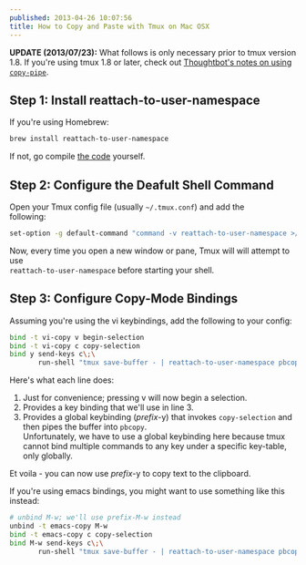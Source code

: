 ```yaml
---
published: 2013-04-26 10:07:56
title: How to Copy and Paste with Tmux on Mac OSX
---
```


**UPDATE (2013/07/23):** What follows is only necessary prior to tmux
version 1.8. If you're using tmux 1.8 or later, check out [Thoughtbot's
notes on using
`copy-pipe`](http://robots.thoughtbot.com/post/55885045171/tmux-copy-paste-on-os-x-a-better-future).

Step 1: Install reattach-to-user-namespace
------------------------------------------

If you're using Homebrew:

``` bash
brew install reattach-to-user-namespace
```

If not, go compile [the
code](https://github.com/ChrisJohnsen/tmux-MacOSX-pasteboard) yourself.

Step 2: Configure the Deafult Shell Command
-------------------------------------------

Open your Tmux config file (usually `~/.tmux.conf`) and add
the\
following:

``` bash
set-option -g default-command "command -v reattach-to-user-namespace >/dev/null 2>&1 && reattach-to-user-namespace -l $SHELL || $SHELL -l"
```

Now, every time you open a new window or pane, Tmux will will attempt to
use\
`reattach-to-user-namespace` before starting your shell.

Step 3: Configure Copy-Mode Bindings
------------------------------------

Assuming you're using the vi keybindings, add the following to your
config:

``` bash
bind -t vi-copy v begin-selection
bind -t vi-copy c copy-selection
bind y send-keys c\;\
       run-shell "tmux save-buffer - | reattach-to-user-namespace pbcopy"
```

Here's what each line does:

1.  Just for convenience; pressing v will now begin a selection.
2.  Provides a key binding that we'll use in line 3.
3.  Provides a global keybinding (*prefix*-y) that invokes
    `copy-selection` and then pipes the buffer into
    `pbcopy`.\
    Unfortunately, we have to use a global keybinding here because tmux
    cannot bind multiple commands to any key under a specific key-table,
    only globally.

Et voila - you can now use *prefix*-y to copy text to the clipboard.

If you're using emacs bindings, you might want to use something like
this\
instead:

``` bash
# unbind M-w; we'll use prefix-M-w instead
unbind -t emacs-copy M-w
bind -t emacs-copy c copy-selection
bind M-w send-keys c\;\
       run-shell "tmux save-buffer - | reattach-to-user-namespace pbcopy"
```

